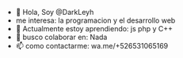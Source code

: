 - 👋 Hola, Soy @DarkLeyh
-   me interesa: la programacion y el desarrollo web
- 🌱 Actualmente estoy aprendiendo: js php y C++ 
- 💞️ busco colaborar en: Nada
- 📫 como contactarme: wa.me/+526531065169

<!---
DarkLeyh/DarkLeyh is a ✨ special ✨ repository because its `README.md` (this file) appears on your GitHub profile.
You can click the Preview link to take a look at your changes.
--->
